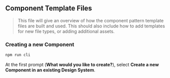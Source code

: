 ## Component Template Files

> This file will give an overview of how the component pattern template files are built and used. This should also include how to add templates for new file types, or adding additional assets.

### Creating a new Component

```BASH
npm run cli
```
At the first prompt (**What would you like to create?**), select **Create a new Component in an existing Design System**.

